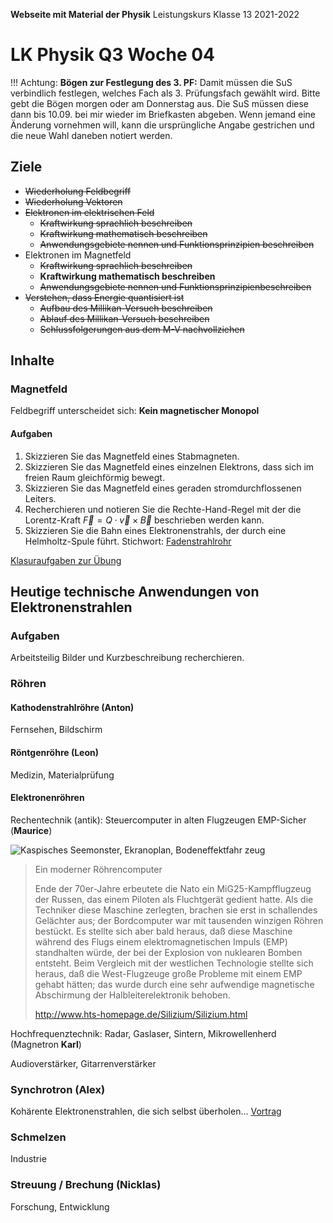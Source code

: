 **Webseite mit Material der Physik**
	Leistungskurs Klasse 13 2021-2022
                         
# LK Physik Q3 Woche 04 

!!! Achtung:
    **Bögen zur Festlegung des 3. PF:** Damit müssen die SuS verbindlich festlegen, welches Fach als 3. Prüfungsfach gewählt wird. Bitte gebt die Bögen morgen oder am Donnerstag aus. Die SuS müssen diese dann bis 10.09. bei mir wieder im Briefkasten abgeben. Wenn jemand eine Änderung vornehmen will, kann die ursprüngliche Angabe gestrichen und die neue Wahl daneben notiert werden.

## Ziele

* ~~Wiederholung Feldbegriff~~
* ~~Wiederholung Vektoren~~
* ~~Elektronen im elektrischen Feld~~
  * ~~Kraftwirkung sprachlich beschreiben~~
  * ~~Kraftwirkung mathematisch beschreiben~~
  * ~~Anwendungsgebiete nennen und  Funktionsprinzipien beschreiben~~
* Elektronen im Magnetfeld
  * ~~Kraftwirkung sprachlich beschreiben~~
  * **Kraftwirkung mathematisch beschreiben**
  * ~~Anwendungsgebiete nennen und  Funktionsprinzipienbeschreiben~~
* ~~Verstehen, dass Energie quantisiert ist~~
  * ~~Aufbau des Millikan-Versuch beschreiben~~
  * ~~Ablauf des Millikan-Versuch beschreiben~~
  * ~~Schlussfolgerungen aus dem M-V nachvollziehen~~

## Inhalte


### Magnetfeld

Feldbegriff unterscheidet sich: **Kein magnetischer Monopol**

#### Aufgaben 

1. Skizzieren Sie das Magnetfeld eines Stabmagneten.
2. Skizzieren Sie das Magnetfeld eines einzelnen Elektrons, dass sich im freien Raum gleichförmig bewegt.
3. Skizzieren Sie das Magnetfeld eines geraden stromdurchflossenen Leiters.
4. Recherchieren und notieren Sie die Rechte-Hand-Regel mit der die Lorentz-Kraft $\vec{F} = Q \cdot \vec{v} \times \vec{B}$ beschrieben werden kann.
5. Skizzieren Sie die Bahn eines Elektronenstrahls, der durch eine Helmholtz-Spule führt. Stichwort: [Fadenstrahlrohr](https://www.leifiphysik.de/elektrizitaetslehre/bewegte-ladungen-feldern/versuche/fadenstrahlrohr)

[Klasuraufgaben zur Übung](aufgabenblatt_klausurrelevant_01.md)

## Heutige technische Anwendungen von Elektronenstrahlen

### Aufgaben

Arbeitsteilig Bilder und Kurzbeschreibung recherchieren.

### Röhren

#### Kathodenstrahlröhre (**Anton**)

Fernsehen, Bildschirm

#### Röntgenröhre (**Leon**)

Medizin, Materialprüfung

#### Elektronenröhren

Rechentechnik (antik): Steuercomputer in alten Flugzeugen EMP-Sicher (**Maurice**)

![Kaspisches Seemonster, Ekranoplan, Bodeneffektfahr    zeug](https://upload.wikimedia.org/wikipedia/commons/c/ce/%D0%AD%D0%BA%D1%80%D0%B0%D0%BD%D0%BE%D0%BF%D0%BB%D0%B0%D0%BD_%D0%9A%D0%9C.jpg)

> Ein moderner Röhrencomputer
> 
> Ende der 70er-Jahre erbeutete die Nato ein MiG25-Kampfflugzeug der Russen, das einem Piloten als Fluchtgerät gedient hatte. Als die Techniker diese Maschine zerlegten, brachen sie erst in schallendes Gelächter aus; der Bordcomputer war mit tausenden winzigen Röhren bestückt. Es stellte sich aber bald heraus, daß diese Maschine während des Flugs einem elektromagnetischen Impuls (EMP) standhalten würde, der bei der Explosion von nuklearen Bomben entsteht. Beim Vergleich mit der westlichen Technologie stellte sich heraus, daß die West-Flugzeuge große Probleme mit einem EMP gehabt hätten; das wurde durch eine sehr aufwendige magnetische Abschirmung der Halbleiterelektronik behoben.
>
> http://www.hts-homepage.de/Silizium/Silizium.html

Hochfrequenztechnik: Radar, Gaslaser, Sintern, Mikrowellenherd (Magnetron **Karl**)

Audioverstärker, Gitarrenverstärker

### Synchrotron (**Alex**)

Kohärente Elektronenstrahlen, die sich selbst überholen...
[Vortrag](synchrotron.html)

### Schmelzen

Industrie

### Streuung / Brechung (**Nicklas**)

Forschung, Entwicklung

